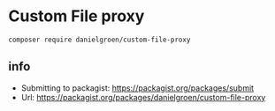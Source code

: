 # Custom File proxy
`composer require danielgroen/custom-file-proxy`

## info
- Submitting to packagist: https://packagist.org/packages/submit
- Url: https://packagist.org/packages/danielgroen/custom-file-proxy